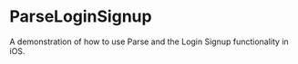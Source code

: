 ParseLoginSignup
================

A demonstration of how to use Parse and the Login Signup functionality in iOS.